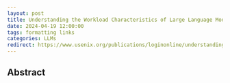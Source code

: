 ```yaml
---
layout: post
title: Understanding the Workload Characteristics of Large Language Model Development
date: 2024-04-19 12:00:00
tags: formatting links
categories: LLMs
redirect: https://www.usenix.org/publications/loginonline/understanding-workload-characteristics-large-language-model-development
---
```


## Abstract
